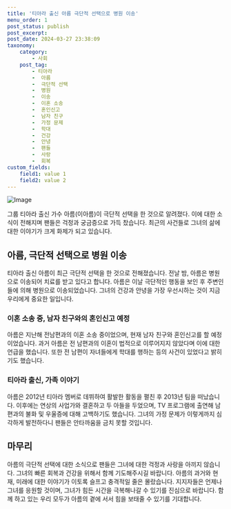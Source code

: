 ```yaml
---
title: '티아라 출신 아름 극단적 선택으로 병원 이송'
menu_order: 1
post_status: publish
post_excerpt: 
post_date: 2024-03-27 23:38:09
taxonomy:
    category:
        - 사회
    post_tag:
        - 티아라
        -  아름
        -  극단적 선택
        -  병원
        -  이송
        -  이혼 소송
        -  혼인신고
        -  남자 친구
        -  가정 문제
        -  학대
        -  건강
        -  안녕
        -  팬들
        -  사랑
        -  회복
custom_fields:
    field1: value 1
    field2: value 2
---
```


![Image](https://imgnews.pstatic.net/image/421/2024/03/27/0007438184_001_20240327082701405.jpg?type=w647)

그룹 티아라 출신 가수 아름(이아름)이 극단적 선택을 한 것으로 알려졌다. 이에 대한 소식이 전해지며 팬들은 걱정과 궁금증으로 가득 찼습니다. 최근의 사건들로 그녀의 삶에 대한 이야기가 크게 화제가 되고 있습니다.
## 아름, 극단적 선택으로 병원 이송
티아라 출신 아름이 최근 극단적 선택을 한 것으로 전해졌습니다. 전날 밤, 아름은 병원으로 이송되어 치료를 받고 있다고 합니다. 아름은 이날 극단적인 행동을 보인 후 주변인들에 의해 병원으로 이송되었습니다. 그녀의 건강과 안녕을 가장 우선시하는 것이 지금 우리에게 중요한 일입니다.
### 이혼 소송 중, 남자 친구와의 혼인신고 예정
아름은 지난해 전남편과의 이혼 소송 중이었으며, 현재 남자 친구와 혼인신고를 할 예정이었습니다. 과거 아름은 전 남편과의 이혼이 법적으로 이루어지지 않았다며 이에 대한 언급을 했습니다. 또한 전 남편이 자녀들에게 학대를 행하는 등의 사건이 있었다고 밝히기도 했습니다.
### 티아라 출신, 가족 이야기
아름은 2012년 티아라 멤버로 데뷔하여 활발한 활동을 펼친 후 2013년 팀을 떠났습니다. 이후에는 연상의 사업가와 결혼하고 두 아들을 두었으며, TV 프로그램에 출연해 남편과의 불화 및 우울증에 대해 고백하기도 했습니다. 그녀의 가정 문제가 이렇게까지 심각하게 발전하다니 팬들은 안타까움을 금치 못할 것입니다.
## 마무리
아름의 극단적 선택에 대한 소식으로 팬들은 그녀에 대한 걱정과 사랑을 아끼지 않습니다. 그녀의 빠른 회복과 건강을 위해서 함께 기도해주시길 바랍니다. 아름의 과거와 현재, 미래에 대한 이야기가 이토록 슬프고 충격적일 줄은 몰랐습니다. 지지자들은 언제나 그녀를 응원할 것이며, 그녀가 힘든 시간을 극복해나갈 수 있기를 진심으로 바랍니다. 함께 하고 있는 우리 모두가 아름의 곁에 서서 힘을 보태줄 수 있기를 기대합니다.
